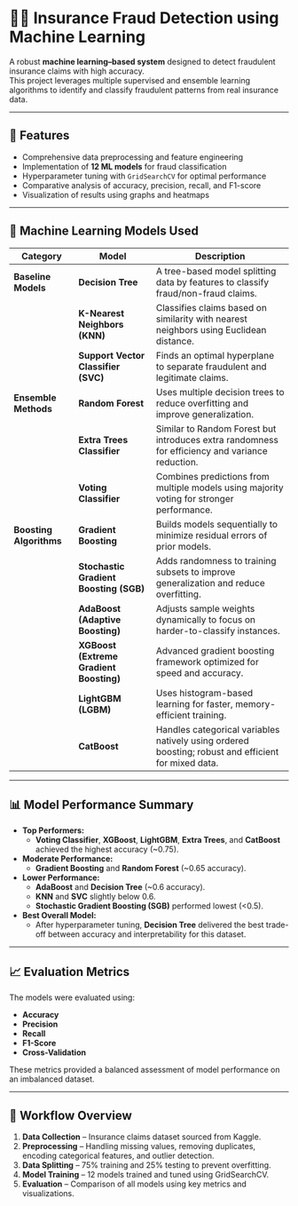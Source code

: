 # 🕵️‍♂️ Insurance Fraud Detection using Machine Learning

A robust **machine learning–based system** designed to detect fraudulent insurance claims with high accuracy.  
This project leverages multiple supervised and ensemble learning algorithms to identify and classify fraudulent patterns from real insurance data.

---

## 🚀 Features

- Comprehensive data preprocessing and feature engineering  
- Implementation of **12 ML models** for fraud classification  
- Hyperparameter tuning with `GridSearchCV` for optimal performance  
- Comparative analysis of accuracy, precision, recall, and F1-score  
- Visualization of results using graphs and heatmaps  

---

## 🧩 Machine Learning Models Used

| Category | Model | Description |
|-----------|--------|-------------|
| **Baseline Models** | **Decision Tree** | A tree-based model splitting data by features to classify fraud/non-fraud claims. |
|  | **K-Nearest Neighbors (KNN)** | Classifies claims based on similarity with nearest neighbors using Euclidean distance. |
|  | **Support Vector Classifier (SVC)** | Finds an optimal hyperplane to separate fraudulent and legitimate claims. |
| **Ensemble Methods** | **Random Forest** | Uses multiple decision trees to reduce overfitting and improve generalization. |
|  | **Extra Trees Classifier** | Similar to Random Forest but introduces extra randomness for efficiency and variance reduction. |
|  | **Voting Classifier** | Combines predictions from multiple models using majority voting for stronger performance. |
| **Boosting Algorithms** | **Gradient Boosting** | Builds models sequentially to minimize residual errors of prior models. |
|  | **Stochastic Gradient Boosting (SGB)** | Adds randomness to training subsets to improve generalization and reduce overfitting. |
|  | **AdaBoost (Adaptive Boosting)** | Adjusts sample weights dynamically to focus on harder-to-classify instances. |
|  | **XGBoost (Extreme Gradient Boosting)** | Advanced gradient boosting framework optimized for speed and accuracy. |
|  | **LightGBM (LGBM)** | Uses histogram-based learning for faster, memory-efficient training. |
|  | **CatBoost** | Handles categorical variables natively using ordered boosting; robust and efficient for mixed data. |

---

## 📊 Model Performance Summary

- **Top Performers:**  
  - **Voting Classifier**, **XGBoost**, **LightGBM**, **Extra Trees**, and **CatBoost** achieved the highest accuracy (~0.75).  
- **Moderate Performance:**  
  - **Gradient Boosting** and **Random Forest** (~0.65 accuracy).  
- **Lower Performance:**  
  - **AdaBoost** and **Decision Tree** (~0.6 accuracy).  
  - **KNN** and **SVC** slightly below 0.6.  
  - **Stochastic Gradient Boosting (SGB)** performed lowest (<0.5).  
- **Best Overall Model:**  
  - After hyperparameter tuning, **Decision Tree** delivered the best trade-off between accuracy and interpretability for this dataset.

---

## 📈 Evaluation Metrics

The models were evaluated using:
- **Accuracy**
- **Precision**
- **Recall**
- **F1-Score**
- **Cross-Validation**

These metrics provided a balanced assessment of model performance on an imbalanced dataset.

---

## 🧠 Workflow Overview

1. **Data Collection** – Insurance claims dataset sourced from Kaggle.  
2. **Preprocessing** – Handling missing values, removing duplicates, encoding categorical features, and outlier detection.  
3. **Data Splitting** – 75% training and 25% testing to prevent overfitting.  
4. **Model Training** – 12 models trained and tuned using GridSearchCV.  
5. **Evaluation** – Comparison of all models using key metrics and visualizations.  


